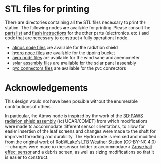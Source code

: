 # STL files for printing

There are directories containing all the STL files necessary to print the 
station.  The following nodes are available for printing.  Please consult
the [parts list](https://drive.google.com/file/d/1lAb784yfsxWOiH-yVCXQ3Ii0yEgUmtUQ/view?usp=sharing) and [flash instructions](https://github.com/NCAR/iotwx-manual/tree/master/flash) for the other parts (electronics, etc.) 
and code that are necessary to construct a fully operational node.

* [atmos node files](./atmos) are available for the radiation shield
* [hydro node files](./hydro) are available for the tipping bucket
* [aero node files](./aero) are available for the wind vane and anemometer 
* [solar assembly files](./solar) are available for the solar panel assembly
* [pvc connectors files](./pvc) are available for the pvc connectors


# Acknowledgements

This design would not have been possible without the enumerable contributions of others.

In particular, the Atmos node is inspired by the work of the [3D-PAWS radiation shield assembly](https://sites.google.com/ucar.edu/3dpaws/instruments/radiation-shield) ((c) UCAR/COMET)
from which modifications were made to accommodate different sensor orientations, to allow
for easier insertion of the leaf screens and changes were made to the shaft for 
improved threading and durability. The Hydro node is remixed and modified from the 
original work of [RobWLake's LTB Weather Station](https://www.thingiverse.com/thing:2849562) 
(CC-BY-NC 4.0) -- changes were made to the sensor holder to accommodate a [Grove hall effect sensor](https://wiki.seeedstudio.com/Grove-Hall_Sensor/) and a debris screen, 
as well as sizing modifications so that it is easier to construct.

